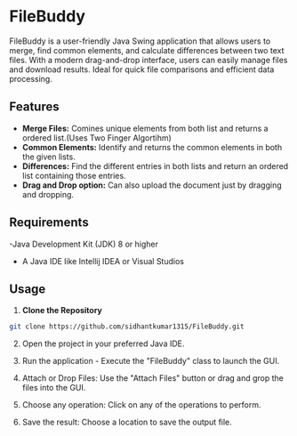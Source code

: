 # FileBuddy
FileBuddy is a user-friendly Java Swing application that allows users to merge, find common elements, and calculate differences between two text files. With a modern drag-and-drop interface, users can easily manage files and download results. Ideal for quick file comparisons and efficient data processing.

## Features

- **Merge Files:** Comines unique elements from both list and returns a ordered list.(Uses Two Finger Algortihm)
- **Common Elements:** Identify and returns the common elements in both the given lists.
- **Differences:** Find the different entries in both lists and return an ordered list containing those entries.
- **Drag and Drop option:** Can also upload the document just by dragging and dropping.

## Requirements

-Java Development Kit (JDK) 8 or higher
- A Java IDE like Intellij IDEA or Visual Studios

## Usage

1. **Clone the Repository**
```bash
git clone https://github.com/sidhantkumar1315/FileBuddy.git
```

2. Open the project in your preferred Java IDE.

3. Run the application - Execute the "FileBuddy" class to launch the GUI.

4. Attach or Drop Files: Use the "Attach Files" button or drag and grop the files into the GUI.

5. Choose any operation: Click on any of the operations to perform.

6. Save the result: Choose a location to save the output file.


